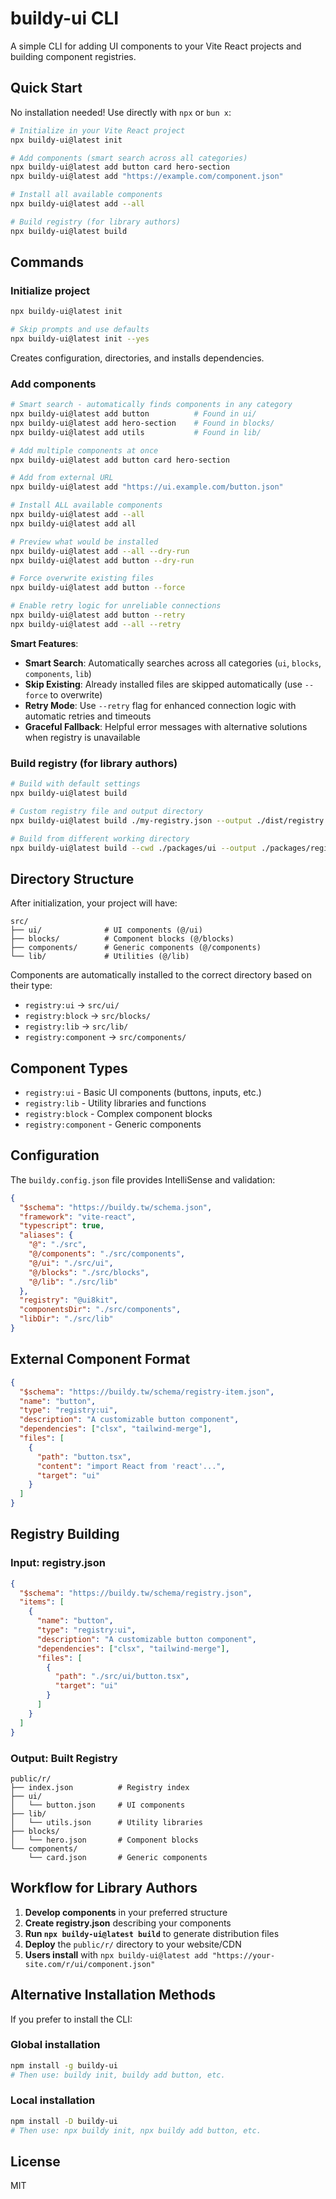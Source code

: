 # buildy-ui CLI

A simple CLI for adding UI components to your Vite React projects and building component registries.

## Quick Start

No installation needed! Use directly with `npx` or `bun x`:

```bash
# Initialize in your Vite React project
npx buildy-ui@latest init

# Add components (smart search across all categories)
npx buildy-ui@latest add button card hero-section
npx buildy-ui@latest add "https://example.com/component.json"

# Install all available components
npx buildy-ui@latest add --all

# Build registry (for library authors)
npx buildy-ui@latest build
```

## Commands

### Initialize project
```bash
npx buildy-ui@latest init

# Skip prompts and use defaults
npx buildy-ui@latest init --yes
```

Creates configuration, directories, and installs dependencies.

### Add components
```bash
# Smart search - automatically finds components in any category
npx buildy-ui@latest add button          # Found in ui/
npx buildy-ui@latest add hero-section    # Found in blocks/
npx buildy-ui@latest add utils           # Found in lib/

# Add multiple components at once
npx buildy-ui@latest add button card hero-section

# Add from external URL
npx buildy-ui@latest add "https://ui.example.com/button.json"

# Install ALL available components
npx buildy-ui@latest add --all
npx buildy-ui@latest add all

# Preview what would be installed
npx buildy-ui@latest add --all --dry-run
npx buildy-ui@latest add button --dry-run

# Force overwrite existing files
npx buildy-ui@latest add button --force

# Enable retry logic for unreliable connections
npx buildy-ui@latest add button --retry
npx buildy-ui@latest add --all --retry
```

**Smart Features**:
- **Smart Search**: Automatically searches across all categories (`ui`, `blocks`, `components`, `lib`)
- **Skip Existing**: Already installed files are skipped automatically (use `--force` to overwrite)
- **Retry Mode**: Use `--retry` flag for enhanced connection logic with automatic retries and timeouts
- **Graceful Fallback**: Helpful error messages with alternative solutions when registry is unavailable

### Build registry (for library authors)
```bash
# Build with default settings
npx buildy-ui@latest build

# Custom registry file and output directory
npx buildy-ui@latest build ./my-registry.json --output ./dist/registry

# Build from different working directory
npx buildy-ui@latest build --cwd ./packages/ui --output ./packages/registry/r
```

## Directory Structure

After initialization, your project will have:

```
src/
├── ui/              # UI components (@/ui)
├── blocks/          # Component blocks (@/blocks)
├── components/      # Generic components (@/components)
└── lib/             # Utilities (@/lib)
```

Components are automatically installed to the correct directory based on their type:
- `registry:ui` → `src/ui/`
- `registry:block` → `src/blocks/`
- `registry:lib` → `src/lib/`
- `registry:component` → `src/components/`

## Component Types

- `registry:ui` - Basic UI components (buttons, inputs, etc.)
- `registry:lib` - Utility libraries and functions
- `registry:block` - Complex component blocks
- `registry:component` - Generic components

## Configuration

The `buildy.config.json` file provides IntelliSense and validation:

```json
{
  "$schema": "https://buildy.tw/schema.json",
  "framework": "vite-react",
  "typescript": true,
  "aliases": {
    "@": "./src",
    "@/components": "./src/components",
    "@/ui": "./src/ui",
    "@/blocks": "./src/blocks",
    "@/lib": "./src/lib"
  },
  "registry": "@ui8kit",
  "componentsDir": "./src/components",
  "libDir": "./src/lib"
}
```

## External Component Format

```json
{
  "$schema": "https://buildy.tw/schema/registry-item.json",
  "name": "button",
  "type": "registry:ui",
  "description": "A customizable button component",
  "dependencies": ["clsx", "tailwind-merge"],
  "files": [
    {
      "path": "button.tsx",
      "content": "import React from 'react'...",
      "target": "ui"
    }
  ]
}
```

## Registry Building

### Input: registry.json
```json
{
  "$schema": "https://buildy.tw/schema/registry.json",
  "items": [
    {
      "name": "button",
      "type": "registry:ui",
      "description": "A customizable button component",
      "dependencies": ["clsx", "tailwind-merge"],
      "files": [
        {
          "path": "./src/ui/button.tsx",
          "target": "ui"
        }
      ]
    }
  ]
}
```

### Output: Built Registry
```
public/r/
├── index.json          # Registry index
├── ui/
│   └── button.json     # UI components
├── lib/
│   └── utils.json      # Utility libraries
├── blocks/
│   └── hero.json       # Component blocks
└── components/
    └── card.json       # Generic components
```

## Workflow for Library Authors

1. **Develop components** in your preferred structure
2. **Create registry.json** describing your components
3. **Run `npx buildy-ui@latest build`** to generate distribution files
4. **Deploy** the `public/r/` directory to your website/CDN
5. **Users install** with `npx buildy-ui@latest add "https://your-site.com/r/ui/component.json"`

## Alternative Installation Methods

If you prefer to install the CLI:

### Global installation
```bash
npm install -g buildy-ui
# Then use: buildy init, buildy add button, etc.
```

### Local installation
```bash
npm install -D buildy-ui
# Then use: npx buildy init, npx buildy add button, etc.
```

## License

MIT
